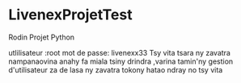 # LivenexProjetTest
Rodin Projet Python

utlilisateur :root
mot de passe: livenexx33 
Tsy vita tsara ny zavatra nampanaovina anahy fa miala tsiny drindra ,varina tamin'ny gestion d'utilisateur za de lasa ny zavatra tokony hatao ndray no tsy vita 
